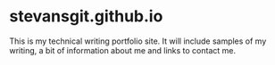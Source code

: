 # stevansgit.github.io

This is my technical writing portfolio site. It will include samples of my writing, a bit of information about me and links to contact me. 
